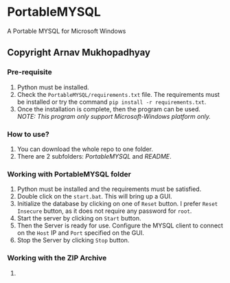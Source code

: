 # PortableMYSQL
 A Portable MYSQL for Microsoft Windows
  
## Copyright Arnav Mukhopadhyay  
  
### Pre-requisite  
1. Python must be installed.  
2. Check the `PortableMYSQL/requirements.txt` file. The requirements must be installed or try the command `pip install -r requirements.txt`.  
3. Once the installation is complete, then the program can be used.  
*NOTE: This program only support Microsoft-Windows platform only.* 
  
### How to use?
1. You can download the whole repo to one folder.  
2. There are 2 subfolders: *PortableMYSQL* and *README*.  
  
### Working with PortableMYSQL folder  
1. Python must be installed and the requirements must be satisfied.  
2. Double click on the `start.bat`. This will bring up a GUI.
3. Initialize the database by clicking on one of `Reset` button. I prefer `Reset Insecure` button, as it does not require any password for `root`.  
4. Start the server by clicking on `Start` button.  
5. Then the Server is ready for use. Configure the MYSQL client to connect on the `Host` IP and `Port` specified on the GUI.  
6. Stop the Server by clicking `Stop` button.
  
### Working with the ZIP Archive  
1. 